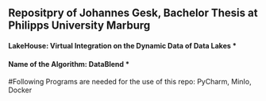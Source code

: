 ## Repositpry of Johannes Gesk, Bachelor Thesis at Philipps University Marburg 

#### LakeHouse: Virtual Integration on the Dynamic Data of Data Lakes *

#### Name of the Algorithm: DataBlend *

#Following Programs are needed for the use of this repo: PyCharm, MinIo, Docker


